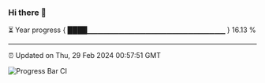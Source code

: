 ### Hi there 👋

⏳ Year progress { ████▁▁▁▁▁▁▁▁▁▁▁▁▁▁▁▁▁▁▁▁▁▁▁▁▁▁ } 16.13 %

---

⏰ Updated on Thu, 29 Feb 2024 00:57:51 GMT

![Progress Bar CI](https://github.com/liununu/liununu/workflows/Progress%20Bar%20CI/badge.svg)
